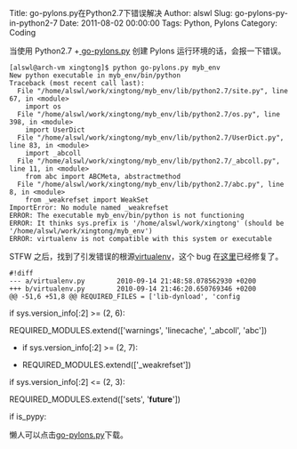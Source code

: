 Title: go-pylons.py在Python2.7下错误解决
Author: alswl
Slug: go-pylons-py-in-python2-7
Date: 2011-08-02 00:00:00
Tags: Python, Pylons
Category: Coding

当使用 Python2.7 +[ go-pylons.py](http://pylonshq.com/download/1.0/go-pylons.py)
创建 Pylons 运行环境的话，会报一下错误。

    
    [alswl@arch-vm xingtong]$ python go-pylons.py myb_env
    New python executable in myb_env/bin/python
    Traceback (most recent call last):
      File "/home/alswl/work/xingtong/myb_env/lib/python2.7/site.py", line 67, in <module>
        import os
      File "/home/alswl/work/xingtong/myb_env/lib/python2.7/os.py", line 398, in <module>
        import UserDict
      File "/home/alswl/work/xingtong/myb_env/lib/python2.7/UserDict.py", line 83, in <module>
        import _abcoll
      File "/home/alswl/work/xingtong/myb_env/lib/python2.7/_abcoll.py", line 11, in <module>
        from abc import ABCMeta, abstractmethod
      File "/home/alswl/work/xingtong/myb_env/lib/python2.7/abc.py", line 8, in <module>
        from _weakrefset import WeakSet
    ImportError: No module named _weakrefset
    ERROR: The executable myb_env/bin/python is not functioning
    ERROR: It thinks sys.prefix is '/home/alswl/work/xingtong' (should be '/home/alswl/work/xingtong/myb_env')
    ERROR: virtualenv is not compatible with this system or executable

STFW 之后，找到了引发错误的根源[virtualenv](https://github.com/pypa/virtualenv)，这个 bug
在[这里](https://github.com/pypa/virtualenv/issues/76)已经修复了。

    
    #!diff
    --- a/virtualenv.py        2010-09-14 21:48:58.078562930 +0200
    +++ b/virtualenv.py        2010-09-14 21:46:20.650769346 +0200
    @@ -51,6 +51,8 @@ REQUIRED_FILES = ['lib-dynload', 'config

if sys.version_info[:2] >= (2, 6):

REQUIRED_MODULES.extend(['warnings', 'linecache', '_abcoll', 'abc'])

+ if sys.version_info[:2] >= (2, 7):

+ REQUIRED_MODULES.extend(['_weakrefset'])

if sys.version_info[:2] <= (2, 3):

REQUIRED_MODULES.extend(['sets', '__future__'])

if is_pypy:

懒人可以点击[go-pylons.py](https://ohsolnxaa.qnssl.com/2011/08/go-pylons.py)下载。

